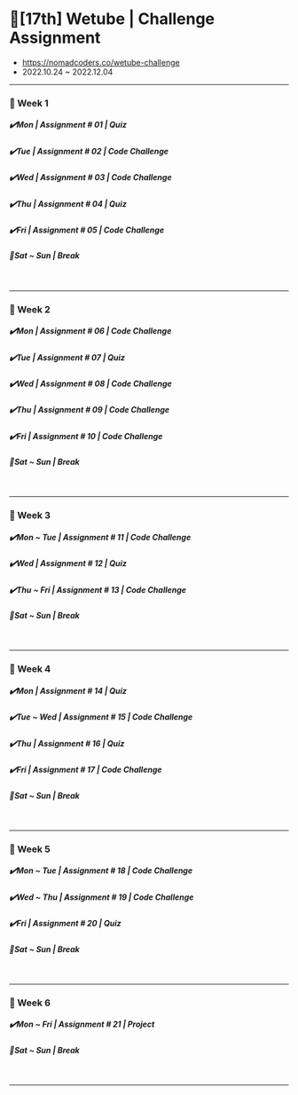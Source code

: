 # 🚩[17th] Wetube | Challenge Assignment

- https://nomadcoders.co/wetube-challenge
- 2022.10.24 ~ 2022.12.04

<hr />

<h3>📅 Week 1</h3>
<h5>✔️Mon | Assignment # 01 | Quiz</h5>
<h5>✔️Tue | Assignment # 02 | Code Challenge</h5>
<h5>✔️Wed | Assignment # 03 | Code Challenge</h5>
<h5>✔️Thu | Assignment # 04 | Quiz</h5>
<h5>✔️Fri | Assignment # 05 | Code Challenge</h5>
<h5>🌴Sat ~ Sun | Break</h5>

<br />
<hr />

<h3>📅 Week 2</h3>
<h5>✔️Mon | Assignment # 06 | Code Challenge</h5>
<h5>✔️Tue | Assignment # 07 | Quiz</h5>
<h5>✔️Wed | Assignment # 08 | Code Challenge</h5>
<h5>✔️Thu | Assignment # 09 | Code Challenge</h5>
<h5>✔️Fri | Assignment # 10 | Code Challenge</h5>
<h5>🌴Sat ~ Sun | Break</h5>

<br />
<hr/>

<h3>📅 Week 3</h3>
<h5>✔️Mon ~ Tue | Assignment # 11 | Code Challenge</h5>
<h5>✔️Wed | Assignment # 12 | Quiz</h5>
<h5>✔️Thu ~ Fri | Assignment # 13 | Code Challenge</h5>
<h5>🌴Sat ~ Sun | Break</h5>

<br />
<hr/>

<h3>📅 Week 4</h3>
<h5>✔️Mon | Assignment # 14 | Quiz</h5>
<h5>✔️Tue ~ Wed | Assignment # 15 | Code Challenge</h5>
<h5>✔️Thu | Assignment # 16 | Quiz</h5>
<h5>✔️Fri | Assignment # 17 | Code Challenge</h5>
<h5>🌴Sat ~ Sun | Break</h5>

<br />
<hr/>

<h3>📅 Week 5</h3>
<h5>✔️Mon ~ Tue | Assignment # 18 | Code Challenge</h5>
<h5>✔️Wed ~ Thu | Assignment # 19 | Code Challenge</h5>
<h5>✔️Fri | Assignment # 20 | Quiz</h5>
<h5>🌴Sat ~ Sun | Break</h5>

<br />
<hr/>

<h3>📅 Week 6</h3>
<h5>✔️Mon ~ Fri | Assignment # 21 | Project</h5>
<h5>🌴Sat ~ Sun | Break</h5>

<br />
<hr/>
